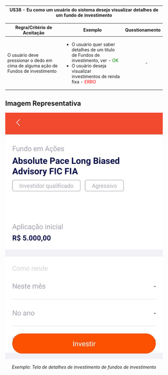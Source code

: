 <table>
    <thead>
        <tr>
            <th colspan="2" rowspan="2"> US38 - Eu como um usuário do sistema desejo visualizar detalhes de um fundo de investimento</th>
        </tr>        
    </thead>
</table>

<table>
    <thead>
        <tr>
            <th>Regra/Critério de Aceitação</th>
            <th>Exemplo</th>
            <th>Questionamento</th>
        </tr>        
    </thead>
    <tbody>
        <tr>
            <td>O usuário deve pressionar o dedo em cima de alguma ação de Fundos de investimento</td>
            <td>
                <ul>
                    <li>O usuário quer saber detalhes de um título de Fundos de investimento, ver - <span style="color:green">OK</span></li>
                    <li>O usuário deseja visualizar investimentos de renda fixa - <span style="color:red">ERRO</span></li>
                </ul>
            </td>
            <td>
                <ul>
                    <p align="center">-</p>
                </ul>
            </td>
        </tr>
    </tbody>
</table>

## **Imagem Representativa**
![US01](../../../img/fi_info.jpg)
<p align="center"><i>Exemplo: Tela de detalhes de investimento de fundos de investimento</i></p>